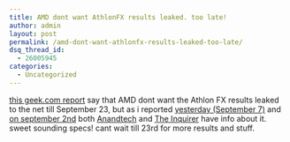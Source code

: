```yaml
---
title: AMD dont want AthlonFX results leaked. too late!
author: admin
layout: post
permalink: /amd-dont-want-athlonfx-results-leaked-too-late/
dsq_thread_id:
  - 26005945
categories:
  - Uncategorized
---
```

[this geek.com report][1] say that AMD dont want the Athlon FX results leaked to the net till September 23, but as i reported [yesterday (September 7)][2] and [on september 2nd][3] both [Anandtech][4] and [The Inquirer][5] have info about it. sweet sounding specs! cant wait till 23rd for more results and stuff.

 [1]: http://www.geek.com/news/geeknews/2003Sep/gee20030905021609.htm
 [2]: http://blog.lotas-smartman.net/archives/000764.php#000764
 [3]: http://blog.lotas-smartman.net/archives/000729.php#000729
 [4]: http://www.anandtech.com
 [5]: http://www.theinquirer.com